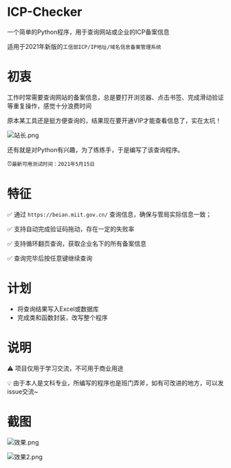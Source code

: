 # ICP-Checker
一个简单的Python程序，用于查询网站或企业的ICP备案信息

适用于2021年新版的`工信部ICP/IP地址/域名信息备案管理系统`

# 初衷
工作时常需要查询网站的备案信息，总是要打开浏览器、点击书签、完成滑动验证等重复操作，感觉十分浪费时间

原本某工具还是挺方便查询的，结果现在要开通VIP才能查看信息了，实在太坑！

![站长.png](http://ww1.sinaimg.cn/large/61e8a333gy1gqjfsan5qvj20xg0760sv.jpg)

还有就是对Python有兴趣，为了练练手，于是编写了该查询程序。

⏰`最新可用测试时间：2021年5月15日`

# 特征
✅ 通过 `https://beian.miit.gov.cn/` 查询信息，确保与管局实际信息一致；

✅ 支持自动完成验证码拖动，存在一定的失败率

✅ 支持循环翻页查询，获取企业名下的所有备案信息

✅ 查询完毕后按任意键继续查询

# 计划
* 将查询结果写入Excel或数据库
* 完成类和函数封装，改写整个程序

# 说明
⚠ 项目仅用于学习交流，不可用于商业用途

💡 由于本人是文科专业，所编写的程序也是班门弄斧，如有可改进的地方，可以发issue交流~

# 截图

![效果.png](http://ww1.sinaimg.cn/large/61e8a333gy1gqjfv90ti8j20oc0cz0st.jpg)

![效果2.png](http://ww1.sinaimg.cn/large/61e8a333gy1gqjfvkbh0lj20hy0apdft.jpg)
